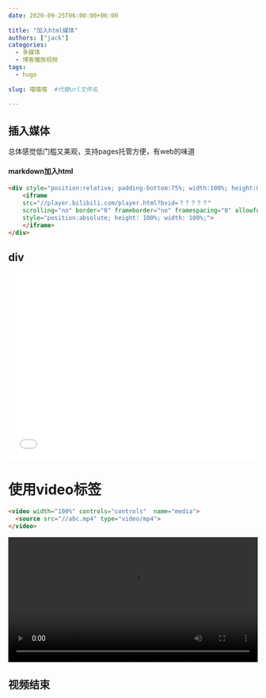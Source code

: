 ```yaml
---
date: 2020-09-25T06:00:00+06:00
 
title: "加入html媒体"
authors: ["jack"]
categories:
  - 多媒体
  - 博客播放视频
tags:
  - hugo
   
slug: 嘻嘻嘻  #代替url文件名
 
---
```


## 插入媒体
总体感觉低门槛又美观，支持pages托管方便，有web的味道
#### markdown加入html
```html
<div style="position:relative; padding-bottom:75%; width:100%; height:0">
    <iframe 
    src="//player.bilibili.com/player.html?bvid=？？？？？" 
    scrolling="no" border="0" frameborder="no" framespacing="0" allowfullscreen="true" 
    style="position:absolute; height: 100%; width: 100%;">
    </iframe>
</div> 
```
 

## div
<div style="position:relative; padding-bottom:75%; width:100%; height:0">
<iframe src="//player.bilibili.com/player.html?bvid=BV1xx411c7XW&amp;page=1" scrolling="no" border="0" frameborder="no" framespacing="0" allowfullscreen="true" style="position:absolute; height: 100%; width: 100%;"></iframe>
</div> 

# 使用video标签
 

```html
<video width="100%" controls="controls"  name="media">
  <source src="//abc.mp4" type="video/mp4">
</video>
```
 
<video width="100%" controls="controls" name="media">
<source src="//5chatq2w3zkocyqdv46err4tmfgg3rfeoleztf7fucxjj5s5mmcq.arweave.net/6I4Jw1beVOFiA688SMeTYUxtxKRyyZmX5aCulPZdYwU" 
type="video/mp4">
</video>
 
## 视频结束



 